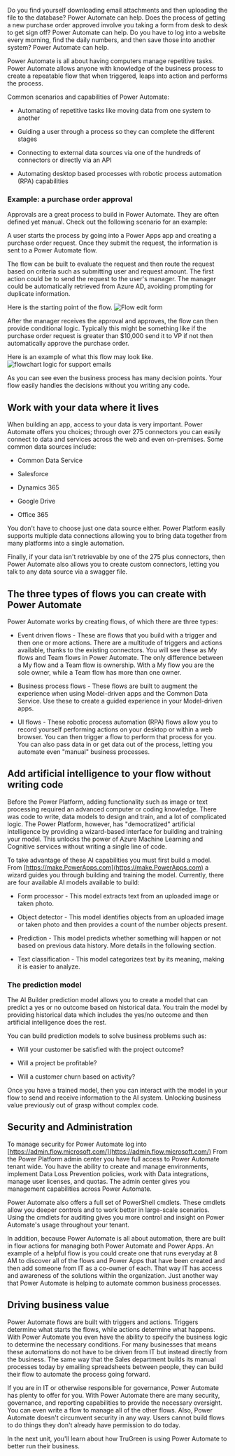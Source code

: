 Do you find yourself downloading email attachments and then uploading the file to the database? Power Automate can help. Does the process of getting a new purchase order approved involve you taking a form from desk to desk to get sign off? Power Automate can help. Do you have to log into a website every morning, find the daily numbers, and then save those into another system? Power Automate can help.

Power Automate is all about having computers manage repetitive tasks. Power Automate allows anyone with knowledge of the business process to create a repeatable flow that when triggered, leaps into action and performs the process. 

Common scenarios and capabilities of Power Automate:

- Automating of repetitive tasks like moving data from one system to another

- Guiding a user through a process so they can complete the different stages

- Connecting to external data sources via one of the hundreds of connectors or directly via an API

- Automating desktop based processes with robotic process automation (RPA) capabilities

### Example: a purchase order approval

Approvals are a great process to build in Power Automate. They are often defined yet manual. Check out the following scenario for an example:

A user starts the process by going into a Power Apps app and creating a purchase order request. Once they submit the request, the information is sent to a Power Automate flow.

The flow can be built to evaluate the request and then route the request based on criteria such as submitting user and request amount. The first action could be to send the request to the user's manager. The manager could be automatically retrieved from Azure AD, avoiding prompting for duplicate information.

Here is the starting point of the flow.
    ![Flow edit form](../media/starting-point.png)

After the manager receives the approval and approves, the flow can then provide conditional logic. Typically this might be something like if the purchase order request is greater than $10,000 send it to VP if not then automatically approve the purchase order.

Here is an example of what this flow may look like.
    ![flowchart logic for support emails](../media/flow-example.png)

As you can see even the business process has many decision points. Your flow easily handles the decisions without you writing any code.

## Work with your data where it lives

When building an app, access to your data is very important. Power Automate offers you choices; through over 275 connectors you can easily connect to data and services across the web and even on-premises. Some common data sources include:

- Common Data Service

- Salesforce

- Dynamics 365

- Google Drive

- Office 365

You don't have to choose just one data source either. Power Platform easily supports multiple data connections allowing you to bring data together from many platforms into a single automation. 

Finally, if your data isn't retrievable by one of the 275 plus connectors, then Power Automate also allows you to create custom connectors, letting you talk to any data source via a swagger file.  

## The three types of flows you can create with Power Automate

Power Automate works by creating flows, of which there are three types:

- Event driven flows - These are flows that you build with a trigger and then one or more actions. There are  a multitude of triggers and actions available, thanks to the existing connectors. You will see these as My flows and Team flows in Power Automate. The only difference between a My flow and a Team flow is ownership. With a My flow you are the sole owner, while a Team flow has more than one owner. 

- Business process flows - These flows are built to augment the experience when using Model-driven apps and the Common Data Service. Use these to create a guided experience in your Model-driven apps. 

- UI flows - These robotic process automation (RPA) flows allow you to record yourself performing actions on your desktop or within a web browser. You can then trigger a flow to perform that process for you. You can also pass data in or get data out of the process, letting you automate even "manual" business processes.

## Add artificial intelligence to your flow without writing code

Before the Power Platform, adding functionality such as image or text processing required an advanced computer  or coding knowledge. There was code to write, data models to design and train, and a lot of complicated logic. The Power Platform, however, has "democratized" artificial intelligence by providing a wizard-based interface for building and training your model. This unlocks the power of Azure Machine Learning and Cognitive services without writing a single line of code.

To take advantage of these AI capabilities you must first build a model. From [https://make.PowerApps.com](https://make.PowerApps.com) a wizard guides you through building and training the model. Currently, there are four available AI models available to build:

- Form processor -  This model extracts text from an uploaded image or taken photo. 

- Object detector -  This model identifies objects from an uploaded image or taken photo and then provides a count of the number objects present. 

- Prediction - This model predicts whether something will happen or not based on previous data history. More details in the following section.

- Text classification - This model categorizes text by its meaning, making it is easier to analyze. 

### The prediction model

The AI Builder prediction model allows you to create a model that can predict a yes or no outcome based on historical data. You train the model by providing historical data which includes the yes/no outcome and then artificial intelligence does the rest. 

You can build prediction models to solve business problems such as:

- Will your customer be satisfied with the project outcome?

- Will a project be profitable?

- Will a customer churn based on activity?

Once you have a trained model, then you can interact with the model in your flow to send and receive information to the AI system. Unlocking business value previously out of grasp without complex code.

## Security and Administration

To manage security for Power Automate log into [https://admin.flow.microsoft.com/](https://admin.flow.microsoft.com/) From the Power Platform admin center you have full access to Power Automate tenant wide. You have the ability to create and manage environments, implement Data Loss Prevention policies, work with Data integrations, manage user licenses, and quotas. The admin center gives you management capabilities across Power Automate.

Power Automate also offers a full set of PowerShell cmdlets. These cmdlets allow you deeper controls and to work better in large-scale scenarios. Using the cmdlets for auditing gives you more control and insight on Power Automate's usage throughout your tenant.

In addition, because Power Automate is all about automation, there are built in flow actions for managing both Power Automate and Power Apps. An example of a helpful flow is you could create one that runs everyday at 8 AM to discover all of the flows and Power Apps that have been created and then add someone from IT as a co-owner of each. That way IT has access and awareness of the solutions within the organization. Just another way that Power Automate is helping to automate common business processes. 

## Driving business value

Power Automate flows are built with triggers and actions.  Triggers determine what starts the flows, while actions determine what happens. With Power Automate you even have the ability to specify the business logic to determine the necessary conditions.  For many businesses that means these automations do not have to be driven from IT but instead directly from the business. The same way that the Sales department builds its manual processes today by emailing spreadsheets between people, they can build their flow to automate the process going forward.

If you are in IT or otherwise responsible for governance, Power Automate has plenty to offer for you. With Power Automate there are many security, governance, and reporting capabilities to provide the necessary oversight. You can even write a flow to manage all of the other flows. Also, Power Automate doesn't circumvent security in any way. Users cannot build flows to do things they don't already have permission to do today. 

In the next unit, you'll learn about how TruGreen is using Power Automate to better run their business. 
